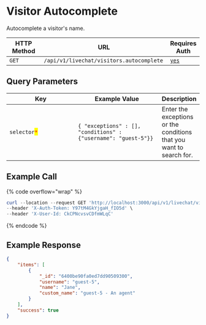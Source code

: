 # Visitor Autocomplete

Autocomplete a visitor's name.

<table><thead><tr><th width="163">HTTP Method</th><th width="329">URL</th><th>Requires Auth</th></tr></thead><tbody><tr><td><code>GET</code></td><td><code>/api/v1/livechat/visitors.autocomplete</code></td><td><a href="../../../authentication-endpoints/"><code>yes</code></a></td></tr></tbody></table>

## Query Parameters

<table><thead><tr><th width="219.33333333333331">Key</th><th width="269">Example Value</th><th>Description</th></tr></thead><tbody><tr><td><code>selector</code><mark style="color:red;"><code>*</code></mark></td><td><code>{ "exceptions" : [], "conditions" : {"username": "guest-5"}}</code></td><td>Enter the exceptions or the conditions that you want to search for.</td></tr></tbody></table>

## Example Call

{% code overflow="wrap" %}
```powershell
curl --location --request GET 'http://localhost:3000/api/v1/livechat/visitors.autocomplete?selector={%20%22exceptions%22%3A%20[{}]%2C%20%22conditions%22%3A%20{%22username%22%3A%20%22guest-5%22}%20}' \
--header 'X-Auth-Token: Y97tM4GkYjgaH_fIO5d' \
--header 'X-User-Id: CkCPNcvsvCDfmWLqC'
```
{% endcode %}

## Example Response

```json
{
    "items": [
        {
            "_id": "6400be90fa0ed7dd90509300",
            "username": "guest-5",
            "name": "Jane",
            "custom_name": "guest-5 - An agent"
        }
    ],
    "success": true
}
```
